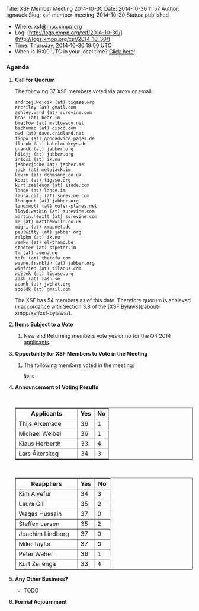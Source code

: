 Title: XSF Member Meeting 2014-10-30
Date: 2014-10-30 11:57
Author: agnauck
Slug: xsf-member-meeting-2014-10-30
Status: published

-   <span>Where</span>: [xsf@muc.xmpp.org  
   ](xmpp:xsf@muc.xmpp.org?join)
-   Log:
    [http://logs.xmpp.org/xsf/2014-10-30/](http://logs.xmpp.org/xsf/2014-10-30/)
-   Time: Thursday, 2014-10-30 19:00 UTC
-   When is 19:00 UTC in your local time? [Click
    here](http://www.worldtimeserver.com/)!

### Agenda

1.  **Call for Quorum**

    The following 37 XSF members voted via proxy or email:

        andrzej.wojcik (at) tigase.org
        arcriley (at) gmail.com
        ashley.ward (at) surevine.com
        bear (at) bear.im
        bmalkow (at) malkowscy.net
        bschumac (at) cisco.com
        dwd (at) dave.cridland.net
        fippo (at) goodadvice.pages.de
        florob (at) babelmonkeys.de
        gnauck (at) jabber.org
        hildjj (at) jabber.org
        intosi (at) ik.nu
        jabberjocke (at) jabber.se
        jack (at) metajack.im
        kevin (at) doomsong.co.uk
        kobit (at) tigase.org
        kurt.zeilenga (at) isode.com
        lance (at) lance.im
        laura.gill (at) surevine.com
        lbocquet (at) jabber.org
        linuxwolf (at) outer-planes.net
        lloyd.watkin (at) surevine.com
        martin.hewitt (at) surevine.com
        me (at) matthewwild.co.uk
        migri (at) xmppnet.de
        paulwitty (at) jabber.org
        ralphm (at) ik.nu
        remko (at) el-tramo.be
        stpeter (at) stpeter.im
        tm (at) ayena.de
        tofu (at) thetofu.com
        wayne.franklin (at) jabber.org
        winfried (at) tilanus.com
        wojtek (at) tigase.org
        zash (at) zash.se
        zeank (at) jwchat.org
        zooldk (at) gmail.com

    <p>
    The XSF has 54 members as of this date. Therefore quorum is achieved
    in accordance with Section 3.8 of the [XSF
    Bylaws](/about-xmpp/xsf/xsf-bylaws/).

2.  **Items Subject to a Vote**
    1.  New and Returning members vote yes or no for the Q4 2014
        [applicants](http://wiki.xmpp.org/web/Membership_Applications_Q4_2014).

3.  **Opportunity for XSF Members to Vote in the Meeting**
    1.  The following members voted in the meeting:

            None

4.  **Announcement of Voting Results**

     

    <table border="1" cellspacing="0" cellpadding="3">
    <tbody>
    <tr>
    <th style="width: 150px;">
    Applicants

    </th>
    <th>
    Yes

    </th>
    <th>
    No

    </th>
    </tr>
    <tr>
    <td>
    Thijs Alkemade

    </td>
    <td>
    36

    </td>
    <td>
    1

    </td>
    </tr>
    <tr>
    <td>
    Michael Weibel

    </td>
    <td>
    36

    </td>
    <td>
    1

    </td>
    </tr>
    <tr>
    <td>
    Klaus Herberth

    </td>
    <td>
    33

    </td>
    <td>
    4

    </td>
    </tr>
    <tr>
    <td>
    Lars Åkerskog

    </td>
    <td>
    34

    </td>
    <td>
    3

    </td>
    </tr>
    </tbody>
    </table>
     

    <table border="1" cellspacing="0" cellpadding="3">
    <tbody>
    <tr>
    <th style="width: 150px;">
    Reappliers

    </th>
    <th>
    Yes

    </th>
    <th>
    No

    </th>
    </tr>
    <tr>
    <td>
    Kim Alvefur

    </td>
    <td>
    34

    </td>
    <td>
    3

    </td>
    </tr>
    <tr>
    <td>
    Laura Gill

    </td>
    <td>
    35

    </td>
    <td>
    2

    </td>
    </tr>
    <tr>
    <td>
    Waqas Hussain

    </td>
    <td>
    37

    </td>
    <td style="height: 22px; width: 26px;">
    0

    </td>
    </tr>
    <tr>
    <td>
    Steffen Larsen

    </td>
    <td>
    35

    </td>
    <td>
    2

    </td>
    </tr>
    <tr>
    <td>
    Joachim Lindborg

    </td>
    <td>
    37

    </td>
    <td>
    0

    </td>
    </tr>
    <tr>
    <td style="height: 27px">
    Mike Taylor

    </td>
    <td style="height: 27px">
    37

    </td>
    <td style="height: 27px">
    0

    </td>
    </tr>
    <tr>
    <td>
    Peter Waher

    </td>
    <td>
    36

    </td>
    <td>
    1

    </td>
    </tr>
    <tr>
    <td>
    Kurt Zeilenga

    </td>
    <td>
    33

    </td>
    <td>
    4

    </td>
    </tr>
    </tbody>
    </table>
5.  **Any Other Business?**
    -   TODO

    <p>
      
6.  **Formal Adjournment**

